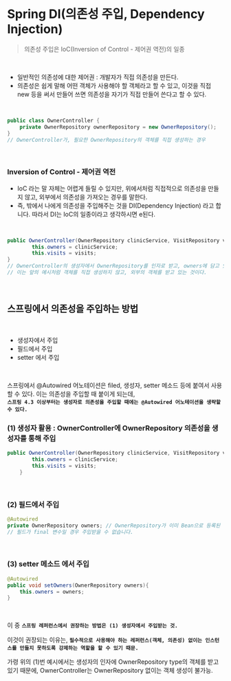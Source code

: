 # Spring DI(의존성 주입, Dependency Injection)   
>의존성 주입은 IoC(Inversion of Control - 제어권 역전)의 일종   


<br>


* 일반적인 의존성에 대한 제어권 : 개발자가 직접 의존성을 만든다.  
* 의존성은 쉽게 말해 어떤 객체가 사용해야 할 객체라고 할 수 있고, 이것을 직접 new 등을 써서 만들어 쓰면 의존성을 자기가 직접 만들어 쓴다고 할 수 있다.   

<br>

```java
public class OwnerController {
	private OwnerRepository ownerRepository = new OwnerRepository();
}
// OwnerController가, 필요한 OwnerRepository의 객체를 직접 생성하는 경우
```

<br>

### Inversion of Control - 제어권 역전   
* IoC 라는 말 자체는 어렵게 들릴 수 있지만, 위에서처럼 직접적으로 의존성을 만들지 않고, 외부에서 의존성을 가져오는 경우를 말한다.    
* 즉, 밖에서 나에게 의존성을 주입해주는 것을 DI(Dependency Injection) 라고 합니다. 따라서 DI는 IoC의 일종이라고 생각하시면 e된다.    

<br>

```java
public OwnerController(OwnerRepository clinicService, VisitRepository visits) {
		this.owners = clinicService;
		this.visits = visits;
}
// OwnerController의 생성자에서 OwnerRepository를 인자로 받고, owners에 담고 있다.
// 이는 앞의 예시처럼 객체를 직접 생성하지 않고, 외부의 객체를 받고 있는 것이다.
```

<br>

## 스프링에서 의존성을 주입하는 방법

<br>

* 생성자에서 주입    
* 필드에서 주입    
* setter 에서 주입    

<br>

스프링에서 @Autowired 어노테이션은 filed, 생성자, setter 메소드 등에 붙여서 사용할 수 있다.
이는 의존성을 주입할 때 붙이게 되는데,   
**```스프링 4.3 이상부터는 생성자로 의존성을 주입할 때에는 @Autowired 어노테이션을 생략할 수 있다.```**   

### (1) 생성자 활용 : OwnerController에 OwnerRepository 의존성을 생성자를 통해 주입
```java
public OwnerController(OwnerRepository clinicService, VisitRepository visits) {
		this.owners = clinicService;
		this.visits = visits;
	}
```

<br>

### (2) 필드에서 주입
```java
@Autowired
private OwnerRepository owners; // OwnerRepository가 이미 Bean으로 등록된 상태에서, owners에 의존성을 주입해 달라는 의미
// 필드가 final 변수일 경우 주입받을 수 없습니다.
```

<br>

### (3) setter 메소드 에서 주입
```java
@Autowired
public void setOwners(OwnerRepository owners){
	this.owners = owners;
}
```

<br>

이 중 **```스프링 레퍼런스에서 권장하는 방법은 (1) 생성자에서 주입받는 것.```**

이것이 권장되는 이유는, **```필수적으로 사용해야 하는 레퍼런스(객체, 의존성) 없이는 인스턴스를 만들지 못하도록 강제하는 역할을 할 수 있기 때문.```**

가령 위의 (1)번 예시에서는 생성자의 인자에 OwnerRepository type의 객체를 받고 있기 때문에, OwnerController는 OwnerRepository 없이는 객체 생성이 불가능.
